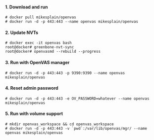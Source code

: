 #### 1. Download and run
```
# docker pull mikesplain/openvas
# docker run -d -p 443:443 --name openvas mikesplain/openvas
```


#### 2. Update NVTs
```
# docker exec -it openvas bash
root@docker# greenbone-nvt-sync
root@docker# openvasmd --rebuild --progress
```


#### 3. Run with OpenVAS manager
```
# docker run -d -p 443:443 -p 9390:9390 --name openvas mikesplain/openvas
```


#### 4. Reset admin password
```
# docker run -d -p 443:443 -e OV_PASSWORD=whatever --name openvas mikesplain/openvas
```


#### 5. Run with volume support
```
# mkdir openvas_workspace && cd openvas_workspace
# docker run -d -p 443:443 -v `pwd`:/var/lib/openvas/mgr/ --name openvas mikesplain/openvas
```
